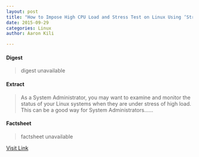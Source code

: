 ```yaml
---
layout: post
title: "How to Impose High CPU Load and Stress Test on Linux Using ‘Stress-ng’ Tool"
date: 2015-09-29
categories: Linux
author: Aaron Kili

---
```



#### Digest
>digest unavailable

#### Extract
>As a System Administrator, you may want to examine and monitor the status of your Linux systems when they are under stress of high load. This can be a good way for System Administrators&#46;&#46;&#46;...

#### Factsheet
>factsheet unavailable

[Visit Link](http://www.tecmint.com/linux-cpu-load-stress-test-with-stress-ng-tool/)


